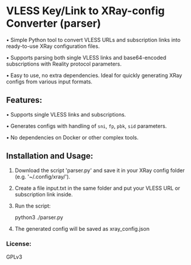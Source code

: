 # VLESS Key/Link to XRay-config Converter (parser)

• Simple Python tool to convert VLESS URLs and subscription links into ready-to-use XRay configuration files. 

• Supports parsing both single VLESS links and base64-encoded subscriptions with Reality protocol parameters. 

• Easy to use, no extra dependencies. Ideal for quickly generating XRay configs from various input formats.

## Features:

• Supports single VLESS links and subscriptions.

• Generates configs with handling of `sni`, `fp`, `pbk`, `sid` parameters.

• No dependencies on Docker or other complex tools.

## Installation and Usage:

1. Download the script 'parser.py' and save it in your XRay config folder (e.g. '~/.config/xray/').
2. Create a file input.txt in the same folder and put your VLESS URL or subscription link inside.
3. Run the script:
   
   python3 ./parser.py
   
4. The generated config will be saved as xray_config.json

### License:
GPLv3
